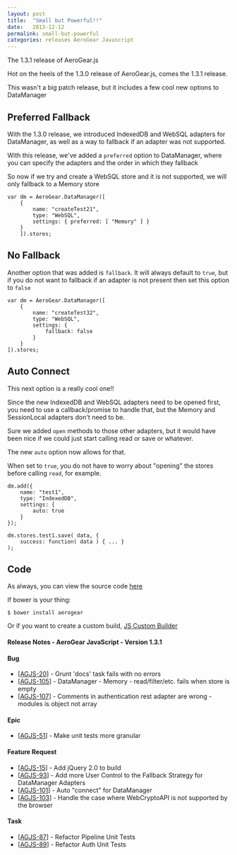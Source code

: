 ```yaml
---
layout: post
title:  "Small but Powerful!!"
date:   2013-12-12
permalink: small-but-powerful
categories: releases AeroGear Javascript 
---
```


The 1.3.1 release of AeroGear.js

Hot on the heels of the 1.3.0 release of AeroGear.js, comes the 1.3.1 release.

This wasn't a big patch release, but it includes a few cool new options to DataManager

## Preferred Fallback

With the 1.3.0 release, we introduced IndexedDB and WebSQL adapters for DataManager, as well as a way to fallback if an adapter was not supported.

With this release, we've added a `preferred` option to DataManager, where you can specify the adapters and the order in which they fallback

So now if we try and create a WebSQL store and it is not supported, we will only fallback to a Memory store


    var dm = AeroGear.DataManager([
    	{
        	name: "createTest21",
	        type: "WebSQL",
        	settings: { preferred: [ "Memory" ] }
    	}
		]).stores;

## No Fallback

Another option that was added is `fallback`. It will always default to `true`, but if you do not want to fallback if an adapter is not present then set this option to `false`


	var dm = AeroGear.DataManager([
    	{
        	name: "createTest32",
	        type: "WebSQL",
        	settings: {
            	fallback: false
	        }
    	}
	]).stores;


## Auto Connect

This next option is a really cool one!!

Since the new IndexedDB and WebSQL adapters need to be opened first, you need to use a callback/promise to handle that, but the Memory and SessionLocal adapters don't need to be.

Sure we added `open` methods to those other adapters, but it would have been nice if we could just start calling read or save or whatever.

The new `auto` option now allows for that.

When set to `true`, you do not have to worry about "opening" the stores before calling `read`, for example.

	dm.add({
    	name: "test1",
	    type: "IndexedDB",
    	settings: {
        	auto: true
    	}
	});

	dm.stores.test1.save( data, {
    	success: function( data ) { ... }
	);

## Code

As always, you can view the source code [here](https://github.com/aerogear/aerogear-js)

If bower is your thing:

    $ bower install aerogear

Or if you want to create a custom build, [JS Custom Builder](http://aerogear.org/download/custom/)



#### Release Notes - AeroGear JavaScript - Version 1.3.1

#### Bug
<ul>
<li>[<a href='https://issues.jboss.org/browse/AGJS-20'>AGJS-20</a>] -         Grunt &#39;docs&#39; task fails with no errors
</li>
<li>[<a href='https://issues.jboss.org/browse/AGJS-105'>AGJS-105</a>] -         DataManager - Memory - read/filter/etc. fails when store is empty
</li>
<li>[<a href='https://issues.jboss.org/browse/AGJS-107'>AGJS-107</a>] -         Comments in authentication rest adapter are wrong - modules is object not array
</li>
</ul>

#### Epic
<ul>
<li>[<a href='https://issues.jboss.org/browse/AGJS-51'>AGJS-51</a>] -         Make unit tests more granular
</li>
</ul>

#### Feature Request
<ul>
<li>[<a href='https://issues.jboss.org/browse/AGJS-15'>AGJS-15</a>] -         Add jQuery 2.0 to build
</li>
<li>[<a href='https://issues.jboss.org/browse/AGJS-93'>AGJS-93</a>] -         Add more User Control to the Fallback Strategy for DataManager Adapters
</li>
<li>[<a href='https://issues.jboss.org/browse/AGJS-101'>AGJS-101</a>] -         Auto &quot;connect&quot; for DataManager
</li>
<li>[<a href='https://issues.jboss.org/browse/AGJS-103'>AGJS-103</a>] -         Handle the case where WebCryptoAPI is not supported by the browser
</li>
</ul>

#### Task
<ul>
<li>[<a href='https://issues.jboss.org/browse/AGJS-87'>AGJS-87</a>] -         Refactor Pipeline Unit Tests
</li>
<li>[<a href='https://issues.jboss.org/browse/AGJS-89'>AGJS-89</a>] -         Refactor Auth Unit Tests
</li>
</ul>
